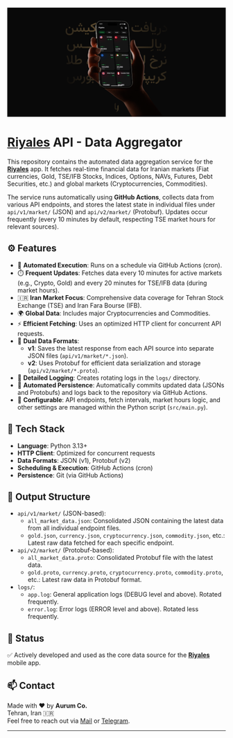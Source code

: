 ![Riyales Banner](https://raw.githubusercontent.com/aurumco/riyales-api/main/api/v1/config/Riyales_Dark.png)

# [Riyales](https://ryls.ir/) API - Data Aggregator

This repository contains the automated data aggregation service for the **[Riyales](https://ryls.ir/)** app. It fetches real-time financial data for Iranian markets (Fiat currencies, Gold, TSE/IFB Stocks, Indices, Options, NAVs, Futures, Debt Securities, etc.) and global markets (Cryptocurrencies, Commodities).

The service runs automatically using **GitHub Actions**, collects data from various API endpoints, and stores the latest state in individual files under `api/v1/market/` (JSON) and `api/v2/market/` (Protobuf). Updates occur frequently (every 10 minutes by default, respecting TSE market hours for relevant sources).

## ⚙️ Features

- 🤖 **Automated Execution**: Runs on a schedule via GitHub Actions (cron).
- ⏱️ **Frequent Updates**: Fetches data every 10 minutes for active markets (e.g., Crypto, Gold) and every 20 minutes for TSE/IFB data (during market hours).
- 🇮🇷 **Iran Market Focus**: Comprehensive data coverage for Tehran Stock Exchange (TSE) and Iran Fara Bourse (IFB).
- 🌍 **Global Data**: Includes major Cryptocurrencies and Commodities.
- ⚡ **Efficient Fetching**: Uses an optimized HTTP client for concurrent API requests.
- 💾 **Dual Data Formats**:
  - **v1**: Saves the latest response from each API source into separate JSON files (`api/v1/market/*.json`).
  - **v2**: Uses Protobuf for efficient data serialization and storage (`api/v2/market/*.proto`).
- 📜 **Detailed Logging**: Creates rotating logs in the `logs/` directory.
- 🔄 **Automated Persistence**: Automatically commits updated data (JSONs and Protobufs) and logs back to the repository via GitHub Actions.
- 🔧 **Configurable**: API endpoints, fetch intervals, market hours logic, and other settings are managed within the Python script (`src/main.py`).

## 🧠 Tech Stack

- **Language**: Python 3.13+
- **HTTP Client**: Optimized for concurrent requests
- **Data Formats**: JSON (v1), Protobuf (v2)
- **Scheduling & Execution**: GitHub Actions (cron)
- **Persistence**: Git (via GitHub Actions)

## 📂 Output Structure

- `api/v1/market/` (JSON-based):
  - `all_market_data.json`: Consolidated JSON containing the latest data from all individual endpoint files.
  - `gold.json`, `currency.json`, `cryptocurrency.json`, `commodity.json`, etc.: Latest raw data fetched for each specific endpoint.
- `api/v2/market/` (Protobuf-based):
  - `all_market_data.proto`: Consolidated Protobuf file with the latest data.
  - `gold.proto`, `currency.proto`, `cryptocurrency.proto`, `commodity.proto`, etc.: Latest raw data in Protobuf format.
- `logs/`:
  - `app.log`: General application logs (DEBUG level and above). Rotated frequently.
  - `error.log`: Error logs (ERROR level and above). Rotated less frequently.

## 🧪 Status

✅ Actively developed and used as the core data source for the **[Riyales](https://ryls.ir/)** mobile app.

## 📫 Contact

Made with ❤️ by **Aurum Co.**  
Tehran, Iran 🇮🇷  
Feel free to reach out via [Mail](mailto:mozvfvri@gmail.com) or [Telegram](https://t.me/mozvfvri/).

---
